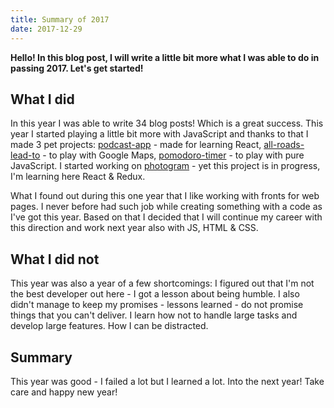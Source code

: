 ```yaml
---
title: Summary of 2017
date: 2017-12-29
---
```


**Hello! In this blog post, I will write a little bit more what I was able to do in passing 2017. Let's get started!**

## What I did

In this year I was able to write 34 blog posts! Which is a great success. This year I started
playing a little bit more with JavaScript and thanks to that I made 3 pet projects:
[podcast-app](https://lit-basin-91592.herokuapp.com/) - made for learning React,
[all-roads-lead-to](https://krzysztofzuraw.github.io/all-roads-lead-to/) - to play with Google Maps,
[pomodoro-timer](https://krzysztofzuraw.github.io/pomodoro-timer/) - to play with pure JavaScript.
I started working on [photogram](https://github.com/krzysztofzuraw/photogram) - yet this project
is in progress, I'm learning here React & Redux.

What I found out during this one year that I like working with fronts for web pages. I never
before had such job while creating something with a code as I've got this year. Based on that I decided
that I will continue my career with this direction and work next year also with JS, HTML & CSS.

## What I did not

This year was also a year of a few shortcomings: I figured out that I'm not the best developer out
here - I got a lesson about being humble. I also didn't manage to keep my promises - lessons learned -
do not promise things that you can't deliver. I learn how not to handle large tasks and develop large
features. How I can be distracted.

## Summary

This year was good - I failed a lot but I learned a lot. Into the next year!
Take care and happy new year!
